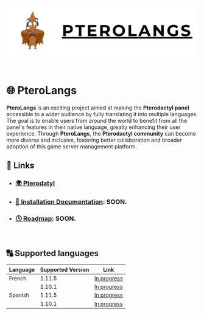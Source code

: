 <p align="center">
  <img src="/public/assets/PTEROLANG.png" alt="Illustration of Pterolang" />
</p>


<br/>

# 🌐 PteroLangs

**PteroLangs** is an exciting project aimed at making the **Pterodactyl panel** accessible to a wider audience by fully translating it into multiple languages. The goal is to enable users from around the world to benefit from all the panel's features in their native language, greatly enhancing their user experience. Through **PteroLangs**, the **Pterodactyl community** can become more diverse and inclusive, fostering better collaboration and broader adoption of this game server management platform.

## 🔗 Links

- ### [🌍 Pterodatyl](https://pterodactyl.io/)
- ### [🔧 Installation Documentation](): SOON.
- ### [🕓 Roadmap](): SOON.


<br/>

## 🔠 Supported languages

| Language | Supported Version | Link                                          |
|----------|-------------------|-----------------------------------------------|
| French   | 1.11.5            | [In progress](link_to_version_1.11.5)         |
|          | 1.10.1            | [In progress](link_to_version_1.10.1)         |
| Spanish  | 1.11.5            | [In progress](link_to_version_1.11.5)         |
|          | 1.10.1            | [In progress](link_to_version_1.10.1)         |

